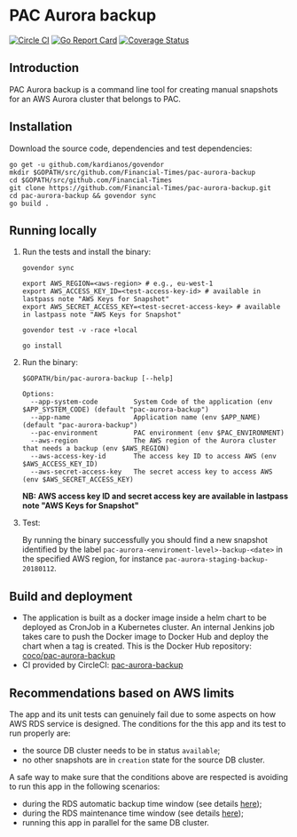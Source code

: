 # PAC Aurora backup

[![Circle CI](https://circleci.com/gh/Financial-Times/pac-aurora-backup/tree/master.png?style=shield)](https://circleci.com/gh/Financial-Times/pac-aurora-backup/tree/master) [![Go Report Card](https://goreportcard.com/badge/github.com/Financial-Times/pac-aurora-backup)](https://goreportcard.com/report/github.com/Financial-Times/pac-aurora-backup) [![Coverage Status](https://coveralls.io/repos/github/Financial-Times/pac-aurora-backup/badge.svg)](https://coveralls.io/github/Financial-Times/pac-aurora-backup)

## Introduction

PAC Aurora backup is a command line tool for creating manual snapshots for an AWS Aurora cluster 
that belongs to PAC. 

## Installation

Download the source code, dependencies and test dependencies:

```
go get -u github.com/kardianos/govendor
mkdir $GOPATH/src/github.com/Financial-Times/pac-aurora-backup
cd $GOPATH/src/github.com/Financial-Times
git clone https://github.com/Financial-Times/pac-aurora-backup.git
cd pac-aurora-backup && govendor sync
go build .
```

## Running locally

1. Run the tests and install the binary:

    ```
    govendor sync
    
    export AWS_REGION=<aws-region> # e.g., eu-west-1
    export AWS_ACCESS_KEY_ID=<test-access-key-id> # available in lastpass note "AWS Keys for Snapshot"
    export AWS_SECRET_ACCESS_KEY=<test-secret-access-key> # available in lastpass note "AWS Keys for Snapshot"
   
    govendor test -v -race +local
    
    go install
    ```

2. Run the binary:

    ```
    $GOPATH/bin/pac-aurora-backup [--help]
  
    Options:                    
      --app-system-code         System Code of the application (env $APP_SYSTEM_CODE) (default "pac-aurora-backup")
      --app-name                Application name (env $APP_NAME) (default "pac-aurora-backup")
      --pac-environment         PAC environment (env $PAC_ENVIRONMENT)
      --aws-region              The AWS region of the Aurora cluster that needs a backup (env $AWS_REGION)
      --aws-access-key-id       The access key ID to access AWS (env $AWS_ACCESS_KEY_ID)
      --aws-secret-access-key   The secret access key to access AWS (env $AWS_SECRET_ACCESS_KEY)
    ```
    
    **NB: AWS access key ID and secret access key are available in lastpass note "AWS Keys for Snapshot"**
3. Test:

    By running the binary successfully you should find a new snapshot identified by the label 
    `pac-aurora-<enviroment-level>-backup-<date>` in the specified AWS region, 
    for instance `pac-aurora-staging-backup-20180112`.
   
## Build and deployment

* The application is built as a docker image inside a helm chart to be deployed as CronJob in a Kubernetes cluster.
  An internal Jenkins job takes care to push the Docker image to Docker Hub and deploy the chart when a tag is created.
  This is the Docker Hub repository: [coco/pac-aurora-backup](https://hub.docker.com/r/coco/pac-aurora-backup)
* CI provided by CircleCI: [pac-aurora-backup](https://circleci.com/gh/Financial-Times/pac-aurora-backup)

## Recommendations based on AWS limits

The app and its unit tests can genuinely fail due to some aspects on how AWS RDS service is designed.
The conditions for the this app and its test to run properly are:
 * the source DB cluster needs to be in status `available`;
 * no other snapshots are in `creation` state for the source DB cluster.
 
A safe way to make sure that the conditions above are respected is avoiding to run this app 
in the following scenarios:
 * during the RDS automatic backup time window (see details [here](https://docs.aws.amazon.com/AmazonRDS/latest/UserGuide/USER_WorkingWithAutomatedBackups.html#USER_WorkingWithAutomatedBackups.BackupWindow));
 * during the RDS maintenance time window (see details [here](https://docs.aws.amazon.com/AmazonRDS/latest/UserGuide/USER_UpgradeDBInstance.Maintenance.html#Concepts.DBMaintenance));
 * running this app in parallel for the same DB cluster.
 
 
 